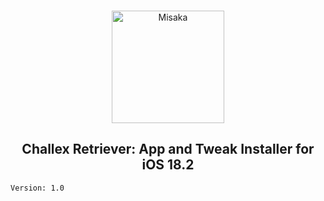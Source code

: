 <br>
<p align="center">
<img src="https://xookz.com/challex-images/challexlogo.png" alt="Misaka" height="180" width="180"/>
</p>
<h2 align="center">Challex Retriever: App and Tweak Installer for iOS 18.2</h2>

`Version: 1.0 `
